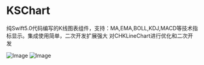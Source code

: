 # KSChart
纯Swift5.0代码编写的K线图表组件，支持：MA,EMA,BOLL,KDJ,MACD等技术指标显示。集成使用简单，二次开发扩展强大
对CHKLineChart进行优化和二次开发

![Image](https://github.com/saeipi/KSChart/blob/master/Resources/wonbtc.png)
![Image](https://github.com/saeipi/KSChart/blob/master/Resources/mamacd.png)
